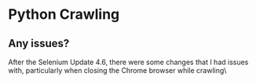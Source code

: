 # Python Crawling


## Any issues?

After the Selenium Update 4.6, there were some changes that I had issues with, particularly when closing the Chrome browser while crawling\


